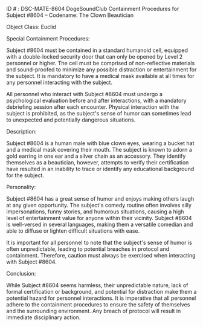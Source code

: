ID # : DSC-MATE-8604
DogeSoundClub Containment Procedures for Subject #8604 – Codename: The Clown Beautician

Object Class: Euclid

Special Containment Procedures:

Subject #8604 must be contained in a standard humanoid cell, equipped with a double-locked security door that can only be opened by Level 2 personnel or higher. The cell must be comprised of non-reflective materials and sound-proofed to minimize any possible distraction or entertainment for the subject. It is mandatory to have a medical mask available at all times for any personnel interacting with the subject.

All personnel who interact with Subject #8604 must undergo a psychological evaluation before and after interactions, with a mandatory debriefing session after each encounter. Physical interaction with the subject is prohibited, as the subject's sense of humor can sometimes lead to unexpected and potentially dangerous situations.

Description:

Subject #8604 is a human male with blue clown eyes, wearing a bucket hat and a medical mask covering their mouth. The subject is known to adorn a gold earring in one ear and a silver chain as an accessory. They identify themselves as a beautician, however, attempts to verify their certification have resulted in an inability to trace or identify any educational background for the subject.

Personality:

Subject #8604 has a great sense of humor and enjoys making others laugh at any given opportunity. The subject's comedy routine often involves silly impersonations, funny stories, and humorous situations, causing a high level of entertainment value for anyone within their vicinity. Subject #8604 is well-versed in several languages, making them a versatile comedian and able to diffuse or lighten difficult situations with ease.

It is important for all personnel to note that the subject's sense of humor is often unpredictable, leading to potential breaches in protocol and containment. Therefore, caution must always be exercised when interacting with Subject #8604.

Conclusion:

While Subject #8604 seems harmless, their unpredictable nature, lack of formal certification or background, and potential for distraction make them a potential hazard for personnel interactions. It is imperative that all personnel adhere to the containment procedures to ensure the safety of themselves and the surrounding environment. Any breach of protocol will result in immediate disciplinary action.